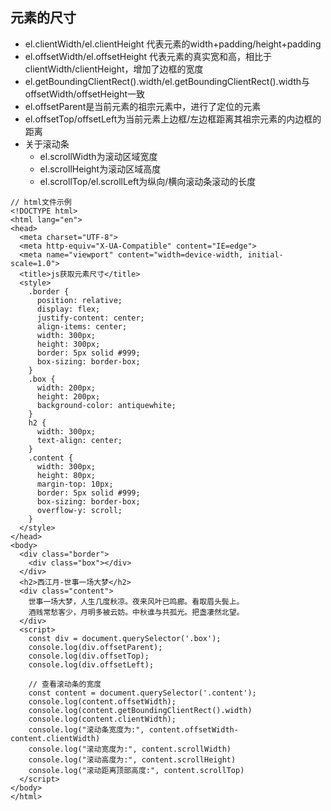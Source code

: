 ## 元素的尺寸
- el.clientWidth/el.clientHeight 代表元素的width+padding/height+padding
- el.offsetWidth/el.offsetHeight 代表元素的真实宽和高，相比于clientWidth/clientHeight，增加了边框的宽度
- el.getBoundingClientRect().width/el.getBoundingClientRect().width与offsetWidth/offsetHeight一致
- el.offsetParent是当前元素的祖宗元素中，进行了定位的元素
- el.offsetTop/offsetLeft为当前元素上边框/左边框距离其祖宗元素的内边框的距离
- 关于滚动条
  - el.scrollWidth为滚动区域宽度
  - el.scrollHeight为滚动区域高度
  - el.scrollTop/el.scrollLeft为纵向/横向滚动条滚动的长度
```
// html文件示例
<!DOCTYPE html>
<html lang="en">
<head>
  <meta charset="UTF-8">
  <meta http-equiv="X-UA-Compatible" content="IE=edge">
  <meta name="viewport" content="width=device-width, initial-scale=1.0">
  <title>js获取元素尺寸</title>
  <style>
    .border {
      position: relative;
      display: flex;
      justify-content: center;
      align-items: center;
      width: 300px;
      height: 300px;
      border: 5px solid #999;
      box-sizing: border-box;
    }
    .box {
      width: 200px;
      height: 200px;
      background-color: antiquewhite;
    }
    h2 {
      width: 300px;
      text-align: center;
    }
    .content {
      width: 300px;
      height: 80px;
      margin-top: 10px;
      border: 5px solid #999;
      box-sizing: border-box;
      overflow-y: scroll;
    }
  </style>
</head>
<body>
  <div class="border">
    <div class="box"></div>
  </div>
  <h2>西江月-世事一场大梦</h2>
  <div class="content">
    世事一场大梦，人生几度秋凉。夜来风叶已鸣廊。看取眉头鬓上。
    酒贱常愁客少，月明多被云妨。中秋谁与共孤光。把盏凄然北望。
  </div>
  <script>
    const div = document.querySelector('.box');
    console.log(div.offsetParent);
    console.log(div.offsetTop);
    console.log(div.offsetLeft);

    // 查看滚动条的宽度
    const content = document.querySelector('.content');
    console.log(content.offsetWidth);
    console.log(content.getBoundingClientRect().width)
    console.log(content.clientWidth);
    console.log("滚动条宽度为:", content.offsetWidth-content.clientWidth)
    console.log("滚动宽度为:", content.scrollWidth)
    console.log("滚动高度为:", content.scrollHeight)
    console.log("滚动距离顶部高度:", content.scrollTop)
  </script>
</body>
</html>
```